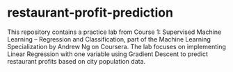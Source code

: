 # restaurant-profit-prediction
This repository contains a practice lab from Course 1: Supervised Machine Learning – Regression and Classification, part of the Machine Learning Specialization by Andrew Ng on Coursera.  The lab focuses on implementing Linear Regression with one variable using Gradient Descent to predict restaurant profits based on city population data.
